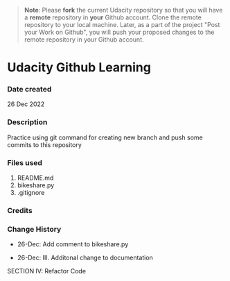 >**Note**: Please **fork** the current Udacity repository so that you will have a **remote** repository in **your** Github account. Clone the remote repository to your local machine. Later, as a part of the project "Post your Work on Github", you will push your proposed changes to the remote repository in your Github account.

# Udacity Github Learning

### Date created
26 Dec 2022

### Description
Practice using git command for creating new branch and push some commits to this repository

### Files used
1. README.md
2. bikeshare.py
3. .gitignore

### Credits


### Change History

- 26-Dec: Add comment to bikeshare.py

- 26-Dec: III. Additonal change to documentation

SECTION IV: Refactor Code